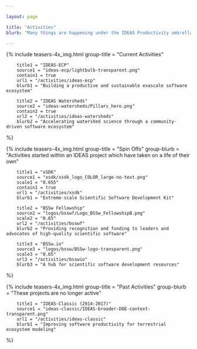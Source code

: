 ```yaml
---

layout: page

title: "Activities"
blurb: "Many things are happening under the IDEAS Productivity umbrella..."

---
```





<!-- Current Activities -->
<!-- ---------------------------------------------------------------------- -->

{% 	include teasers-4x_img.html 
		group-title = "Current Activities"

		title1 = "IDEAS-ECP"
		source1 = "ideas-ecp/lightbulb-transparent.png"
		contain1 = true
		url1 = "/activities/ideas-ecp"
		blurb1 = "Building a productive and sustainable exascale software ecosystem" 

		title2 = "IDEAS Watersheds"
		source2 = "ideas-watersheds/Pillars_hero.png"
		contain2 = true
		url2 = "/activities/ideas-watersheds"
		blurb2 = "Accelerating watershed science through a community-driven software ecosystem"
%}


<!-- Spin Offs -->
<!-- ---------------------------------------------------------------------- -->

{% 	include teasers-4x_img.html 
		group-title = "Spin Offs"
		group-blurb = "Activities started within an IDEAS project which have taken on a life of their own"

		title1 = "xSDK"
		source1 = "xsdk/xsdk_logo_COLOR_large-no-text.png"
		scale1 = "0.655"
		contain1 = true
		url1 = "/activities/xsdk"
		blurb1 = "Extreme-scale Scientific Software Development Kit"

		title2 = "BSSw Fellowship"
		source2 = "logos/bsswf/Logo_BSSw_FellowshipB.png"
		scale2 = "0.65"
		url2 = "/activities/bsswf"
		blurb2 = "Providing recognition and funding to leaders and advocates of high-quality scientific software"

		title3 = "BSSw.io"
		source3 = "logos/bssw/BSSw-logo-transparent.png"
		scale3 = "0.65"
		url3 = "/activities/bsswio"
		blurb3 = "A hub for scientific software development resources"
%}

<!-- Past Activities -->
<!-- ---------------------------------------------------------------------- -->

{% 	include teasers-4x_img.html 
		group-title = "Past Activities"
		group-blurb = "These projects are no longer active"

		title1 = "IDEAS-Classic (2014-2017)"
		source1 = "ideas-classic/IDEAS-broader-DOE-context-transparent.png"
		url1 = "/activities/ideas-classic"
		blurb1 = "Improving software productivity for terrestrial ecosystem modeling"
%}